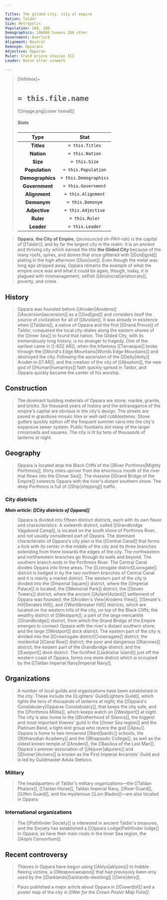 ```yaml
---

Titles: The gilded city, city of empire
Nation: Taldor
Size: Metropolis
Population: 109, 280
Demographics: 100000 humans 280 other
Government: Overlord
Alignment: Neutral
Demonym: Opparans
Adjective: Opparan
Ruler: Grand prince stavian III
Leader: Baron oltar vinmark

---
```


> [!infobox]+
> #  `= this.file.name`
> ![[image.png|cover hsmall]]
> ##### Stats
> Type | Stat |
> :---:|:---:|
> **Titles** | `= this.Titles` |
> **Nation** | `= this.Nation` |
> **Size** | `= this.Size` |
> **Population** | `= this.Population` |
> **Demographics** | `= this.Demographics` |
> **Government** | `= this.Government` |
> **Alignment** | `= this.Alignment` |
> **Demonym** | `= this.Demonym` |
> **Adjective** | `= this.Adjective` |
> **Ruler** | `= this.Ruler` |
> **Leader** | `= this.Leader` |


> **Oppara**, **the City of Empire**, (pronounced oh-PAH-rah) is the capital of [[Taldor]], and by far the largest city in the realm. It is an ancient and thriving city which earned the title **the Gilded City** because of the many roofs, spires, and domes that once glittered with [[Gold|gold]] plating in the high afternoon [[Sun|sun]]. Even though the metal was long ago stripped away, Oppara remains the example of what the empire once was and what it could be again, though, today, it is plagued with mismanagement, selfish [[Aristocrat|aristocrats]], poverty, and crime.



## History

> Oppara was founded before [[Aroden|Arodens]] [[Ascension|ascension]] as a [[God|god]] and considers itself the source of civilization for all of [[Avistan]]. It was already in existence when [[Taldaris]], a native of Oppara and the first [[Grand Prince]] of Taldor, conquered the local city-states along the eastern shores of the [[Inner Sea]] to found that nation.
> The Gilded City, with its tremendously long history, is no stranger to tragedy. One of the earliest came in [[-632 AR]], when the infamous [[Tarrasque]] broke through the [[World's Edge Mountains|Worlds Edge Mountains]] and destroyed the city.
> Following the ascension of the [[Deity|deity]] Aroden in [[1 AR]], and the creation of the city of [[Absalom]], the new god of [[Human|humanitys]] faith quickly spread in Taldor, and Oppara quickly became the center of his worship.


## Construction

> The dominant building materials of Oppara are stone, marble, granite, and bricks. Six thousand years of history and the extravagance of the empire's capital are obvious in the city's design. The streets are paved in grandiose mosaic tiles or well-laid cobblestones. Stone gutters quickly siphon off the frequent summer rains into the city's expansive sewer system. Public fountains dot many of the larger crossroads and squares. The city is lit by tens of thousands of lanterns at night.


## Geography

> Oppara is located atop the Black Cliffs of the [[River Porthmos|Mighty Porthmos]], thirty miles upriver from the enormous mouth of the river that flows into the [[Inner Sea]]. The massive [[Grand Bridge of the Empire]] connects Oppara with the river's distant southern shore. The deep Porthmos is full of [[Ship|shipping]] traffic.


### City districts

***Main article: [[City districts of Oppara]]***
> Oppara is divided into fifteen distinct districts, each with its own flavor and characteristics. A sixteenth district, called [[Grandbridge Vagabond Camp]], is located on the south shore of Porthmos River, and not usually considered part of Oppara. The dominant characteristic of Oppara's city plan is the [[Central Canal]] that forms a fork with its center in the middle of the city and its three branches extending from there towards the edges of the city. The northeastern and northwestern branches go through its walls and beyond. The southern branch ends in the Porthmos River. The Central Canal divides Oppara into three areas.
> The [[Lionsgate district|Lionsgate]] district is hedged in by the two northern branches of Central Canal and it is mainly a market district. 
> The western part of the city is divided into the [[Imperial Square]] district, where the [[Imperial Palace]] is located; the [[Memorial Park]] district; the [[Seven Towers]] district, where the ancient [[Azlant|Azlanti]] settlement of Oppara was founded; the [[Aroden's View|Arodens View]], [[Senate's Hill|Senates Hill]], and [[Worldbreaker Hill]] districts, which are located on the western hills of the city, on top of the Black Cliffs; the wealthy district of [[Westpark]]; a part of the large mercantile [[Grandbridge]] district, from which the Grand Bridge of the Empire emerges to connect Oppara with the river's distant southern shore; and the large [[Westport]] dock district. 
> The eastern part of the city is divided into the [[Crownsgate district|Crownsgate]] district; the residential [[Canal Row]] district; the poor and dangerous [[Narrows]] district; the eastern part of the Grandbridge district; and the [[Eastport]] dock district. 
> The fortified [[Jadrishar Island]] just off the western coast of Oppara, forms one more district which is occupied by the [[Taldan Imperial Navy|Imperial Navy]].


## Organizations

> A number of local guilds and organizations have been established in the city. These include the [[Lighters' Guild|Lighters Guild]], which lights the tens of thousands of lanterns at night; the [[Oppara's Constabulary|Opparas Constabulary]], that keeps the city safe; and the [[Porthmos Militia]], which keeps watch on [[Westport]] at night. The city is also home to the [[Brotherhood of Silence]], the biggest and most important thieves' guild in the [[Inner Sea region]] and the Platinum Band, a tight-knit group who revere the god [[Apsu]].
> Oppara is home to two renowned [[Bard|bardic]] schools, the [[Kitharodian Academy]] and the [[Rhapsodic College]], as well as the oldest known temple of [[Aroden]], the [[Basilica of the Last Man]].
> Oppara's premier association of [[Abjurer|abjurers]] and [[Diviner|diviners]] is known as the First Imperial Arcanists' Guild and is led by Guildmaster Adula Stetsico.


### Military

> The headquarters of Taldor's military organizations—the [[Taldan Phalanx]], [[Taldan Horse]], Taldan Imperial Navy, [[River Guard]], [[Ulfen Guard]], and the mysterious [[Lion Blades]]—are also located in Oppara.


### International organizations

> The [[Pathfinder Society]] is interested in ancient Taldor's treasures, and the Society has established a [[Oppara Lodge|Pathfinder lodge]] in Oppara, as have their main rivals in the Inner Sea region, the [[Aspis Consortium]].


## Recent controversy

> Thieves in Oppara have begun using [[Aklys|aklyses]] to hobble fleeing victims, a [[Weapon|weapon]] that had previously been only used by the [[Darklands|Darklands-dwelling]] [[Dero|dero]].


> Paizo published a major article about Oppara in *[[Crownfall]]* and a poster map of the city in *[[War for the Crown Poster Map Folio]]*.